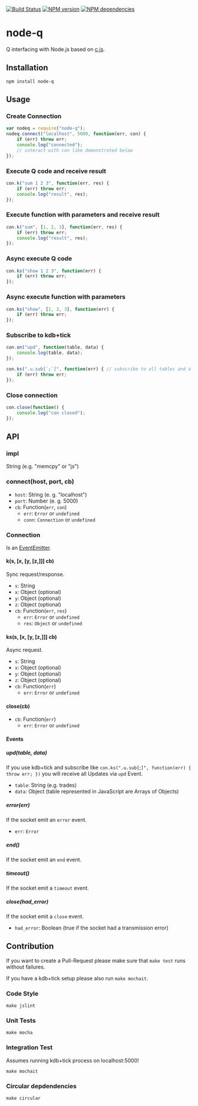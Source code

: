 [![Build Status](https://secure.travis-ci.org/cinovo/node-q.png)](http://travis-ci.org/cinovo/node-q)
[![NPM version](https://badge.fury.io/js/node-q.png)](http://badge.fury.io/js/node-q)
[![NPM dependencies](https://david-dm.org/cinovo/node-q.png)](https://david-dm.org/cinovo/node-q)

# node-q

Q interfacing with Node.js based on [c.js](http://kx.com/q/c/c.js).

## Installation

```
npm install node-q
```

## Usage

### Create Connection

```javascript
var nodeq = require("node-q");
nodeq.connect("localhost", 5000, function(err, con) {
	if (err) throw err;
	console.log("connected");
	// interact with con like demonstrated below
});
```

### Execute Q code and receive result

```javascript
con.k("sum 1 2 3", function(err, res) {
	if (err) throw err;
	console.log("result", res);
});
```

### Execute function with parameters and receive result

```javascript
con.k("sum", [1, 2, 3], function(err, res) {
	if (err) throw err;
	console.log("result", res);
});
```

### Async execute Q code

```javascript
con.ks("show 1 2 3", function(err) {
	if (err) throw err;
});
```

### Async execute function with parameters

```javascript
con.ks("show", [1, 2, 3], function(err) {
	if (err) throw err;
});
```

### Subscribe to kdb+tick

```javascript
con.on("upd", function(table, data) {
	console.log(table, data);
});

con.ks(".u.sub[`;`]", function(err) { // subscribe to all tables and all symbols
	if (err) throw err;
});
```

### Close connection

```javascript
con.close(function() {
	console.log("con closed");
});
```

## API

### impl

String (e.g. "memcpy" or "js")

### connect(host, port, cb)

* `host`: String (e. g. "localhost")
* `port`: Number (e. g. 5000)
* `cb`: Function(`err`, `con`)
	* `err`: `Error` or `undefined`
	* `conn`: `Connection` or `undefined`

### Connection

Is an [EventEmitter](http://nodejs.org/api/events.html#events_class_events_eventemitter).

#### k(s, [x, [y, [z,]]] cb)

Sync request/response.

* `s`: String
* `x`: Object (optional)
* `y`: Object (optional)
* `z`: Object (optional)
* `cb`: Function(`err`, `res`)
	* `err`: `Error` or `undefined`
	* `res`: `Object` or `undefined`

#### ks(s, [x, [y, [z,]]] cb)

Async request.

* `s`: String
* `x`: Object (optional)
* `y`: Object (optional)
* `z`: Object (optional)
* `cb`: Function(`err`)
	* `err`: `Error` or `undefined`

#### close(cb)

* `cb`: Function(`err`)
	* `err`: `Error` or `undefined`

#### Events

##### upd(table, data)

If you use kdb+tick and subscribe like `con.ks(".u.sub[`;`]", function(err) { throw err; })` you will receive all Updates via `upd` Event.

* `table`: String (e.g. trades)
* `data`: Object (table represented in JavaScript are Arrays of Objects)

##### error(err)

If the socket emit an `error` event.

* `err`: `Error`

##### end()

If the socket emit an `end` event.

##### timeout()

If the socket emit a `timeout` event.

##### close(had_error)

If the socket emit a `close` event.

* `had_error`: Boolean (true if the socket had a transmission error)

## Contribution

If you want to create a Pull-Request please make sure that `make test` runs without failures.

If you have a kdb+tick setup please also run `make mochait`.

### Code Style

	make jslint

### Unit Tests

	make mocha

### Integration Test

Assumes running kdb+tick process on localhost:5000!

	make mochait

### Circular depdendencies

	make circular

